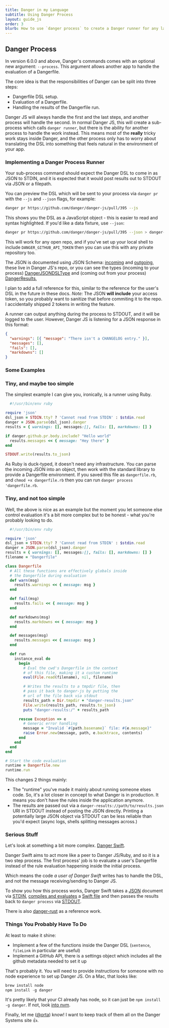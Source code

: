 ```yaml
---
title: Danger in my Language
subtitle: Using Danger Process
layout: guide_js
order: 3
blurb: How to use `danger process` to create a Danger runner for any language.
---
```


## Danger Process

In version 6.0.0 and above, Danger's commands comes with an optional new argument: `--process`. This argument allows
another app to handle the evaluation of a Dangerfile.

The core idea is that the responsibilities of Danger can be split into three steps:

- Dangerfile DSL setup.
- Evaluation of a Dangerfile.
- Handling the results of the Dangerfile run.

Danger JS will always handle the first and the last steps, and another process will handle the second. In normal Danger
JS, this will create a sub-process which calls `danger runner`, but there is the ability for another process to handle
the work instead. This means most of the **really** tricky work stays inside Danger, and the other process only has to
worry about translating the DSL into something that feels natural in the environment of your app.

### Implementing a Danger Process Runner

Your sub-process command should expect the Danger DSL to come in as JSON to STDIN, and it is expected that it would post
results out to STDOUT via JSON or a filepath.

You can preview the DSL which will be sent to your process via `danger pr` with the `--js` and `--json` flags, for
example:

```sh
danger pr https://github.com/danger/danger-js/pull/395 --js
```

This shows you the DSL as a JavaScript object - this is easier to read and syntax highlighted. If you'd like a data
fixture, use `--json`:

```sh
danger pr https://github.com/danger/danger-js/pull/395 --json > danger-js-395.dsl.json
```

This will work for any open repo, and if you've set up your local shell to include `DANGER_GITHUB_API_TOKEN` then you
can use this with any private repository too.

The JSON is documented using JSON Schema: [incoming][] and [outgoing][], these live in Danger JS's repo, or you can see
the types (incoming to your process) [DangerJSONDSLType][] and (coming out from your process) [DangerResults][],

I plan to add a full reference for this, similar to the reference for the user's DSL in the future in these docs.
_Note:_ The JSON **will include** your access token, so you probably want to sanitize that before commiting it to the
repo. I accidentally shipped 2 tokens in writing the feature.

A runner can output anything during the process to STDOUT, and it will be logged to the user. However, Danger JS is
listening for a JSON response in this format:

```json
{
  "warnings": [{ "message": "There isn't a CHANGELOG entry." }],
  "messages": [],
  "fails": [],
  "markdowns": []
}
```

### Some Examples

### Tiny, and maybe too simple

The simplest example I can give you, ironically, is a runner using Ruby.

```ruby
  #!/usr/bin/env ruby

require 'json'
dsl_json = STDIN.tty? ? 'Cannot read from STDIN' : $stdin.read
danger = JSON.parse(dsl_json).danger
results = { warnings: [], messages:[], fails: [], markdowns: [] }

if danger.github.pr.body.include? "Hello world"
  results.messages << { message: "Hey there" }
end

STDOUT.write(results.to_json)
```

As Ruby is duck-typed, it doesn't need any infrastructure. You can parse the incoming JSON into an object, then work
with the standard library to provide a Dangerfile environment. If you saved this file as `dangerfile.rb`, and
`chmod +x dangerfile.rb` then you can run `danger process 'dangerfile.rb`.

### Tiny, and not too simple

Well, the above is nice as an example but the moment you let someone else control evaluation it's a bit more complex but
to be honest - what you're probably looking to do.

```ruby
  #!/usr/bin/env ruby

require 'json'
dsl_json = STDIN.tty? ? 'Cannot read from STDIN' : $stdin.read
danger = JSON.parse(dsl_json).danger
results = { warnings: [], messages:[], fails: [], markdowns: [] }
filename = "Dangerfile"

class Dangerfile
  # All these functions are effectively globals inside
  # the Dangerfile during evaluation
  def warn(msg)
    results.warnings << { message: msg }
  end

  def fail(msg)
    results.fails << { message: msg }
  end

  def markdowns(msg)
    results.markdowns << { message: msg }
  end

  def messages(msg)
    results.messages << { message: msg }
  end

  def run
    instance_eval do
      begin
        # Eval the cwd's Dangerfile in the context
        # of this file, making it a custom runtime
        eval(File.read(filename), nil, filename)

        # Writes the results to a tmpdir file, then
        # pass it back to danger-js by putting the
        # url of the file back via stdout
        results_path = Dir.tmpdir + "danger-results.json"
        File.write(results_path, results.to_json)
        puts "danger-results:/" + results_path

      rescue Exception => e
        # Generic error handling
        message = "Invalid `#{path.basename}` file: #{e.message}"
        raise Error.new(message, path, e.backtrace, contents)
      end
    end
  end
end

# Start the code evaluation
runtime = Dangerfile.new
runtime.run
```

This changes 2 things mainly:

- The "runtime" you've made it mainly about running someone elses code. So, it's a lot closer in concept to what Danger
  is in production. It means you don't have the rules inside the application anymore.
- The results are passed out via a `danger-results://path/to/results.json` URI in STDOUT instead of posting the JSON
  directly. Printing a potentially large JSON object via STDOUT can be less reliable than you'd expect (async logs,
  shells splitting messages across.)

### Serious Stuff

Let's look at something a bit more complex. [Danger Swift][danger-swift].

Danger Swift aims to act more like a peer to Danger JS/Ruby, and so it is a two step process. The first process' job is
to evaluate a user's Dangerfile instead of the rule evaluation happening inside the initial process.

Which means the code _a user of Danger Swift_ writes has to handle the DSL, and not the message receiving/sending to
Danger JS.

To show you how this process works, Danger Swift takes a [JSON][swift-json] document via [STDIN][swift-stdin], [compiles
and evaluates][swift-eval] a [Swift file][swift-dangerfile] and then passes the results back to `danger process` via
[STDOUT][swift-stdout].

There is also [danger-rust][] as a reference work.

### Things You Probably Have To Do

At least to make it shine:

- Implement a few of the functions inside the Danger DSL (`sentence`, `fileLink` in particular are useful)
- Implement a GitHub API, there is a settings object which includes all the github metadata needed to set it up

That's probably it. You will need to provide instructions for someone with no node experience to set up Danger JS. On a
Mac, that looks like:

```js
brew install node
npm install -g danger
```

It's pretty likely that your CI already has node, so it can just be `npm install -g danger`. If not, look [into nvm][].

Finally, let me ([@orta][]) know! I want to keep track of them all on the Danger Systems site :+1:.

[danger-swift]: https://github.com/danger/danger-swift
[swift-json]: https://github.com/danger/danger-swift/blob/master/fixtures/eidolon_609.json
[swift-stdin]:
  https://github.com/danger/danger-swift/blob/1576e336e41698861456533463c8821675427258/Sources/Runner/main.swift#L9-L11
[swift-eval]:
  https://github.com/danger/danger-swift/blob/1576e336e41698861456533463c8821675427258/Sources/Runner/main.swift#L23-L40
[swift-dangerfile]:
  https://github.com/danger/danger-swift/blob/1576e336e41698861456533463c8821675427258/Dangerfile.swift
[swift-stdout]:
  https://github.com/danger/danger-swift/blob/1576e336e41698861456533463c8821675427258/Sources/Runner/main.swift#L48-L50
[swift-first-pr]: https://github.com/danger/danger-swift/pull/12
[dangerjsondsltype]: https://github.com/danger/danger-js/blob/master/source/dsl/DangerDSL.ts
[into nvm]: https://github.com/creationix/nvm
[@orta]: https://github.com/orta
[dangerresults]: https://github.com/danger/danger-js/blob/master/source/dsl/DangerResults.ts
[incoming]: https://github.com/danger/danger-js/blob/master/source/danger-incoming-process-schema.json
[outgoing]: https://github.com/danger/danger-js/blob/master/source/danger-outgoing-process-schema.json
[danger-rust]: https://github.com/danger/rust
